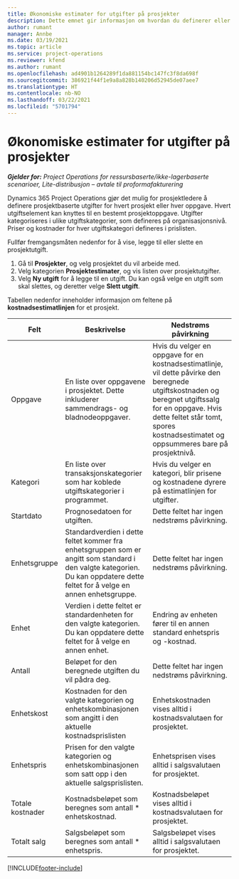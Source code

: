 ```yaml
---
title: Økonomiske estimater for utgifter på prosjekter
description: Dette emnet gir informasjon om hvordan du definerer eller beregner prosjektrelaterte utgifter.
author: rumant
manager: Annbe
ms.date: 03/19/2021
ms.topic: article
ms.service: project-operations
ms.reviewer: kfend
ms.author: rumant
ms.openlocfilehash: ad4901b1264289f1da881154bc147fc3f8da698f
ms.sourcegitcommit: 386921f44f1e9a8a828b140206d52945de07aee7
ms.translationtype: HT
ms.contentlocale: nb-NO
ms.lasthandoff: 03/22/2021
ms.locfileid: "5701794"
---
```

# <a name="financial-estimates-for-expenses-on-projects"></a>Økonomiske estimater for utgifter på prosjekter
_**Gjelder for:** Project Operations for ressursbaserte/ikke-lagerbaserte scenarioer, Lite-distribusjon – avtale til proformafakturering_

Dynamics 365 Project Operations gjør det mulig for prosjektledere å definere prosjektbaserte utgifter for hvert prosjekt eller hver oppgave. Hvert utgiftselement kan knyttes til en bestemt prosjektoppgave. Utgifter kategoriseres i ulike utgiftskategorier, som defineres på organisasjonsnivå. Priser og kostnader for hver utgiftskategori defineres i prislisten. 

Fullfør fremgangsmåten nedenfor for å vise, legge til eller slette en prosjektutgift.

1. Gå til **Prosjekter**, og velg prosjektet du vil arbeide med.
2. Velg kategorien **Prosjektestimater**, og vis listen over prosjektutgifter.
3. Velg **Ny utgift** for å legge til en utgift. Du kan også velge en utgift som skal slettes, og deretter velge **Slett utgift**.

Tabellen nedenfor inneholder informasjon om feltene på **kostnadsestimatlinjen** for et prosjekt. 

| **Felt** | **Beskrivelse** | **Nedstrøms påvirkning** |
| --- | --- | --- |
| Oppgave | En liste over oppgavene i prosjektet. Dette inkluderer sammendrags- og bladnodeoppgaver. | Hvis du velger en oppgave for en kostnadsestimatlinje, vil dette påvirke den beregnede utgiftskostnaden og beregnet utgiftssalg for en oppgave. Hvis dette feltet står tomt, spores kostnadsestimatet og oppsummeres bare på prosjektnivå. |
| Kategori | En liste over transaksjonskategorier som har koblede utgiftskategorier i programmet. | Hvis du velger en kategori, blir prisene og kostnadene dyrere på estimatlinjen for utgifter. |
| Startdato | Prognosedatoen for utgiften. | Dette feltet har ingen nedstrøms påvirkning. |
| Enhetsgruppe | Standardverdien i dette feltet kommer fra enhetsgruppen som er angitt som standard i den valgte kategorien. Du kan oppdatere dette feltet for å velge en annen enhetsgruppe. | Dette feltet har ingen nedstrøms påvirkning. |
| Enhet | Verdien i dette feltet er standardenheten for den valgte kategorien. Du kan oppdatere dette feltet for å velge en annen enhet. | Endring av enheten fører til en annen standard enhetspris og -kostnad. |
| Antall | Beløpet for den beregnede utgiften du vil pådra deg. | Dette feltet har ingen nedstrøms påvirkning. |
| Enhetskost | Kostnaden for den valgte kategorien og enhetskombinasjonen som angitt i den aktuelle kostnadsprislisten | Enhetskostnaden vises alltid i kostnadsvalutaen for prosjektet. |
| Enhetspris | Prisen for den valgte kategorien og enhetskombinasjonen som satt opp i den aktuelle salgsprislisten. | Enhetsprisen vises alltid i salgsvalutaen for prosjektet. |
| Totale kostnader | Kostnadsbeløpet som beregnes som antall \* enhetskostnad.| Kostnadsbeløpet vises alltid i kostnadsvalutaen for prosjektet. |
| Totalt salg | Salgsbeløpet som beregnes som antall \* enhetspris. | Salgsbeløpet vises alltid i salgsvalutaen for prosjektet. |


[!INCLUDE[footer-include](../includes/footer-banner.md)]
